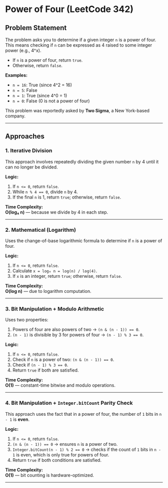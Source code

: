 # Power of Four (LeetCode 342)

## Problem Statement

The problem asks you to determine if a given integer `n` is a power of four. This means checking if `n` can be expressed as 4 raised to some integer power (e.g., 4^x).

*   If `n` is a power of four, return `true`.
*   Otherwise, return `false`.

**Examples:**
*   `n = 16`: True (since 4^2 = 16)
*   `n = 5`: False
*   `n = 1`: True (since 4^0 = 1)
*   `n = 0`: False (0 is not a power of four)

This problem was reportedly asked by **Two Sigma**, a New York-based company.

---

## Approaches

### 1. Iterative Division

This approach involves repeatedly dividing the given number `n` by 4 until it can no longer be divided.

**Logic:**
1.  If `n <= 0`, return `false`.
2.  While `n % 4 == 0`, divide `n` by 4.
3.  If the final `n` is 1, return `true`; otherwise, return `false`.

**Time Complexity:**  
**O(log₄ n)** — because we divide by 4 in each step.

---

### 2. Mathematical (Logarithm)

Uses the change-of-base logarithmic formula to determine if `n` is a power of four.

**Logic:**
1.  If `n <= 0`, return `false`.
2.  Calculate `x = log₄ n = log(n) / log(4)`.
3.  If `x` is an integer, return `true`; otherwise, return `false`.

**Time Complexity:**  
**O(log n)** — due to logarithm computation.

---

### 3. Bit Manipulation + Modulo Arithmetic

Uses two properties:
1.  Powers of four are also powers of two → `(n & (n - 1)) == 0`.
2.  `(n - 1)` is divisible by 3 for powers of four → `(n - 1) % 3 == 0`.

**Logic:**
1.  If `n <= 0`, return `false`.
2.  Check if `n` is a power of two: `(n & (n - 1)) == 0`.
3.  Check if `(n - 1) % 3 == 0`.
4.  Return `true` if both are satisfied.

**Time Complexity:**  
**O(1)** — constant-time bitwise and modulo operations.

---

### 4. Bit Manipulation + `Integer.bitCount` Parity Check

This approach uses the fact that in a power of four, the number of `1` bits in `n - 1` is **even**.

**Logic:**
1.  If `n <= 0`, return `false`.
2.  `(n & (n - 1)) == 0` → ensures `n` is a power of two.
3.  `Integer.bitCount(n - 1) % 2 == 0` → checks if the count of `1` bits in `n - 1` is even, which is only true for powers of four.
4.  Return `true` if both conditions are satisfied.

**Time Complexity:**  
**O(1)** — bit counting is hardware-optimized.

---
